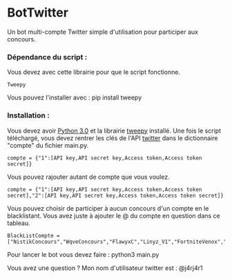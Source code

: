 # BotTwitter
Un bot multi-compte Twitter simple d'utilisation pour participer aux concours.

### Dépendance du script :

Vous devez avec cette librairie pour que le script fonctionne.
```
Tweepy
```
Vous pouvez l'installer avec : pip install tweepy

### Installation :

Vous devez avoir [Python 3.0](https://www.python.org/download/releases/3.0/) et la librairie [tweepy](https://www.tweepy.org/) installé.
Une fois le script téléchargé, vous devez rentrer les clés de l'API [twitter](https://developer.twitter.com/) dans le dictionnaire "compte" du fichier main.py.
```
compte = {"1":[API key,API secret key,Access token,Access token secret]}
```
Vous pouvez rajouter autant de compte que vous voulez.
```
compte = {"1":[API key,API secret key,Access token,Access token secret],"2":[API key,API secret key,Access token,Access token secret]}
```

Vous pouvez choisir de participer à aucun concours d'un compte en le blacklistant. Vous avez juste à ajouter le @ du compte en question dans ce tableau.
```
BlackListCompte =["NistikConcours","WqveConcours","FlawyxC","Linyz_V1","FortniteVenox","TidaGameuse","YeastLeaks"]
```

Pour lancer le bot vous devez faire : python3 main.py

Vous avez une question ? Mon nom d'utilisateur twitter est : @j4rj4r1
